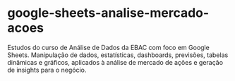 # google-sheets-analise-mercado-acoes
Estudos do curso de Análise de Dados da EBAC com foco em Google Sheets. Manipulação de dados, estatísticas, dashboards, previsões, tabelas dinâmicas e gráficos, aplicados à análise de mercado de ações e geração de insights para o negócio.
